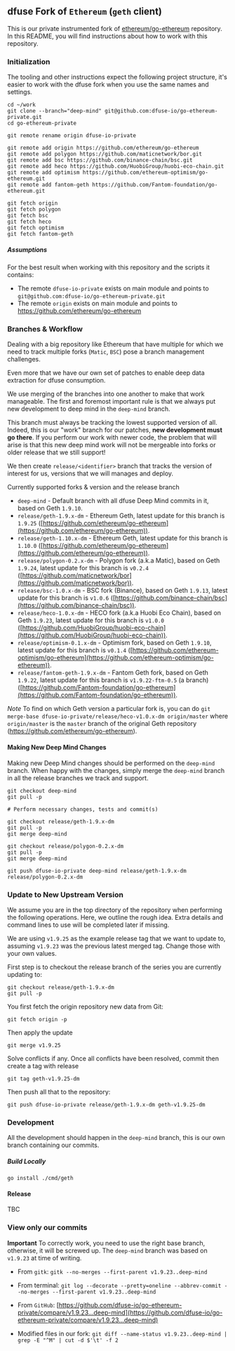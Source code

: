 ## dfuse Fork of `Ethereum` (`geth` client)

This is our private instrumented fork of [ethereum/go-ethereum](https://github.com/ethereum/go-ethereum) repository. In this README, you will find instructions about how to work with this repository.

### Initialization

The tooling and other instructions expect the following project
structure, it's easier to work with the dfuse fork when you use
the same names and settings.

```
cd ~/work
git clone --branch="deep-mind" git@github.com:dfuse-io/go-ethereum-private.git
cd go-ethereum-private

git remote rename origin dfuse-io-private

git remote add origin https://github.com/ethereum/go-ethereum
git remote add polygon https://github.com/maticnetwork/bor.git
git remote add bsc https://github.com/binance-chain/bsc.git
git remote add heco https://github.com/HuobiGroup/huobi-eco-chain.git
git remote add optimism https://github.com/ethereum-optimism/go-ethereum.git
git remote add fantom-geth https://github.com/Fantom-foundation/go-ethereum.git

git fetch origin
git fetch polygon
git fetch bsc
git fetch heco
git fetch optimism
git fetch fantom-geth
```

##### Assumptions

For the best result when working with this repository and the scripts it contains:

- The remote `dfuse-io-private` exists on main module and points to `git@github.com:dfuse-io/go-ethereum-private.git`
- The remote `origin` exists on main module and points to https://github.com/ethereum/go-ethereum

### Branches & Workflow

Dealing with a big repository like Ethereum that have multiple for which we need
to track multiple forks (`Matic`, `BSC`) pose a branch management challenges.

Even more that we have our own set of patches to enable deep data extraction
for dfuse consumption.

We use merging of the branches into one another to make that work manageable.
The first and foremost important rule is that we always put new development to
deep mind in the `deep-mind` branch.

This branch must always be tracking the lowest supported version of all. Indeed,
this is our "work" branch for our patches, **new development must go there**. If you
perform our work with newer code, the problem that will arise is that this new
deep mind work will not be mergeable into forks or older release that we still
support!

We then create `release/<identifier>` branch that tracks the version of interest
for us, versions that we will manages and deploy.

Currently supported forks & version and the release branch

- `deep-mind` - Default branch with all dfuse Deep Mind commits in it, based on Geth `1.9.10`.
- `release/geth-1.9.x-dm` - Ethereum Geth, latest update for this branch is `1.9.25` ([https://github.com/ethereum/go-ethereum](https://github.com/ethereum/go-ethereum)).
- `release/geth-1.10.x-dm` - Ethereum Geth, latest update for this branch is `1.10.0` ([https://github.com/ethereum/go-ethereum](https://github.com/ethereum/go-ethereum)).
- `release/polygon-0.2.x-dm` - Polygon fork (a.k.a Matic), based on Geth `1.9.24`, latest update for this branch is `v0.2.4` ([https://github.com/maticnetwork/bor](https://github.com/maticnetwork/bor)).
- `release/bsc-1.0.x-dm` - BSC fork (Binance), based on Geth `1.9.13`, latest update for this branch is `v1.0.6` ([https://github.com/binance-chain/bsc](https://github.com/binance-chain/bsc)).
- `release/heco-1.0.x-dm` - HECO fork (a.k.a Huobi Eco Chain), based on Geth `1.9.23`, latest update for this branch is `v1.0.0` ([https://github.com/HuobiGroup/huobi-eco-chain](https://github.com/HuobiGroup/huobi-eco-chain)).
- `release/optimism-0.1.x-dm` - Optimism fork, based on Geth `1.9.10`, latest update for this branch is `v0.1.4` ([https://github.com/ethereum-optimism/go-ethereum](https://github.com/ethereum-optimism/go-ethereum)).
- `release/fantom-geth-1.9.x-dm` - Fantom Geth fork, based on Geth `1.9.22`, latest update for this branch is `v1.9.22-ftm-0.5` (a branch) ([https://github.com/Fantom-foundation/go-ethereum](https://github.com/Fantom-foundation/go-ethereum)).

*Note* To find on which Geth version a particular fork is, you can do `git merge-base dfuse-io-private/release/heco-v1.0.x-dm origin/master` where `origin/master` is the `master` branch of the original Geth repository (https://github.com/ethereum/go-ethereum).

#### Making New Deep Mind Changes

Making new Deep Mind changes should be performed on the `deep-mind` branch. When happy
with the changes, simply merge the `deep-mind` branch in all the release branches we track
and support.

    git checkout deep-mind
    git pull -p

    # Perform necessary changes, tests and commit(s)

    git checkout release/geth-1.9.x-dm
    git pull -p
    git merge deep-mind

    git checkout release/polygon-0.2.x-dm
    git pull -p
    git merge deep-mind

    git push dfuse-io-private deep-mind release/geth-1.9.x-dm release/polygon-0.2.x-dm

### Update to New Upstream Version

We assume you are in the top directory of the repository when performing the following
operations. Here, we outline the rough idea. Extra details and command lines to use
will be completed later if missing.

We are using `v1.9.25` as the example release tag that we want to update to, assuming
`v1.9.23` was the previous latest merged tag. Change
those with your own values.

First step is to checkout the release branch of the series you are currently
updating to:

    git checkout release/geth-1.9.x-dm
    git pull -p

You first fetch the origin repository new data from Git:

    git fetch origin -p

Then apply the update

    git merge v1.9.25

Solve conflicts if any. Once all conflicts have been resolved, commit then
create a tag with release

    git tag geth-v1.9.25-dm

Then push all that to the repository:

    git push dfuse-io-private release/geth-1.9.x-dm geth-v1.9.25-dm

### Development

All the development should happen in the `deep-mind` branch, this is our own branch
containing our commits.

##### Build Locally

    go install ./cmd/geth

#### Release

TBC

### View only our commits

**Important** To correctly work, you need to use the right base branch, otherwise, it will be screwed up. The `deep-mind`
branch was based on `v1.9.23` at time of writing.

* From `gitk`: `gitk --no-merges --first-parent v1.9.23..deep-mind`
* From terminal: `git log --decorate --pretty=oneline --abbrev-commit --no-merges --first-parent v1.9.23..deep-mind`
* From `GitHub`: [https://github.com/dfuse-io/go-ethereum-private/compare/v1.9.23...deep-mind](https://github.com/dfuse-io/go-ethereum-private/compare/v1.9.23...deep-mind)

* Modified files in our fork: `git diff --name-status v1.9.23..deep-mind | grep -E "^M" | cut -d $'\t' -f 2`
